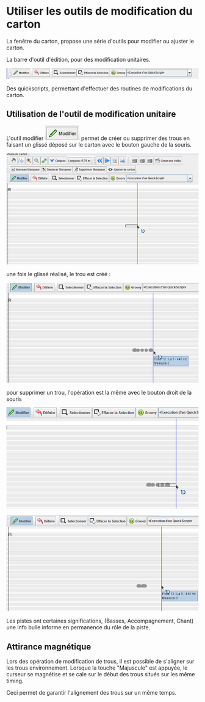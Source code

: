 # Utiliser les outils de modification du carton



La fenêtre du carton, propose une série d'outils pour modifier ou ajuster le carton.

La barre d'outil d'édition, pour des modification unitaires. 

![](edit/toolbar_edit.png)

Des quickscripts, permettant d'effectuer des routines de modifications du carton.



## Utilisation de l'outil de modification unitaire

L'outil modifier ![](edit/edit.png) permet de créer ou supprimer des trous en faisant un glissé déposé sur le carton avec le bouton gauche de la souris.



![](edit/editdrag.png)

une fois le glissé réalisé, le trou est créé :

![](edit/editdragend.png)

pour supprimer un trou, l'opération est la même avec le bouton droit de la souris



![](edit/editremove1.png)



![](edit/editremove2.png)



Les pistes ont certaines significations, (Basses, Accompagnement, Chant) une info bulle informe en permanence du rôle de la piste.



## Attirance magnétique

Lors des opération de modification de trous, il est possible de s'aligner sur les trous environnement. Lorsque la touche "Majuscule" est appuyée, le curseur se magnétise et se cale sur le début des trous situés sur les même timing.

Ceci permet de garantir l'alignement des trous sur un même temps.